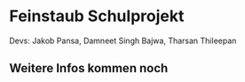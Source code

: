 # Feinstaub Schulprojekt

Devs: Jakob Pansa, Damneet Singh Bajwa, Tharsan Thileepan

## Weitere Infos kommen noch